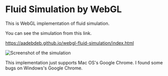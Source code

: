 # Fluid Simulation by WebGL

This is WebGL implementation of fluid simulation.

You can see the simulation from this link.

https://aadebdeb.github.io/webgl-fluid-simulation/index.html

![Screenshot of the simulation](https://aadebdeb.github.io/webgl-fluid-simulation/screenshot/screenshot.jpg)

This implementation just supports Mac OS's Google Chrome.
I found some bugs on Windows's Google Chrome.
